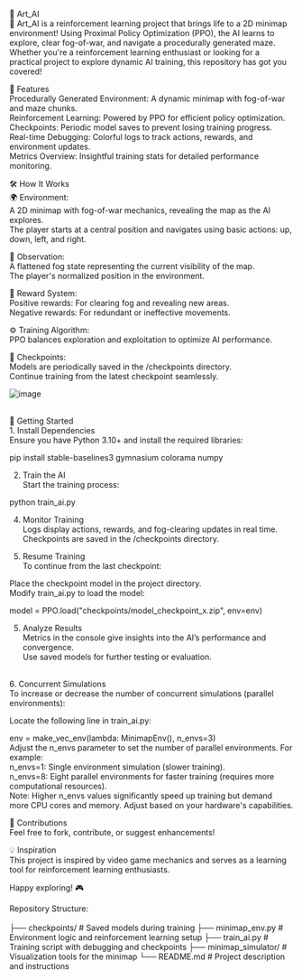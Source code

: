 🧭 Art_AI<br /> 🚀 Art_AI is a reinforcement learning project that brings life to a 2D minimap environment! Using Proximal Policy Optimization (PPO), the AI learns to explore, clear fog-of-war, and navigate a procedurally generated maze. Whether you're a reinforcement learning enthusiast or looking for a practical project to explore dynamic AI training, this repository has got you covered!<br />

🌟 Features<br />
Procedurally Generated Environment: A dynamic minimap with fog-of-war and maze chunks.<br />
Reinforcement Learning: Powered by PPO for efficient policy optimization.<br />
Checkpoints: Periodic model saves to prevent losing training progress.<br />
Real-time Debugging: Colorful logs to track actions, rewards, and environment updates.<br />
Metrics Overview: Insightful training stats for detailed performance monitoring.<br />

🛠️ How It Works<br />
🌍 Environment:<br />
A 2D minimap with fog-of-war mechanics, revealing the map as the AI explores.<br />
The player starts at a central position and navigates using basic actions: up, down, left, and right.<br />

🧠 Observation:<br />
A flattened fog state representing the current visibility of the map.<br />
The player's normalized position in the environment.<br />

🎯 Reward System:<br />
Positive rewards: For clearing fog and revealing new areas.<br />
Negative rewards: For redundant or ineffective movements.<br />

⚙️ Training Algorithm:<br />
PPO balances exploration and exploitation to optimize AI performance.<br />

💾 Checkpoints:<br />
Models are periodically saved in the /checkpoints directory.<br />
Continue training from the latest checkpoint seamlessly.<br />

![image](https://github.com/user-attachments/assets/997545f7-a987-46b4-a670-fec58a9e5208)

<br />
🚀 Getting Started<br />
1. Install Dependencies<br />
Ensure you have Python 3.10+ and install the required libraries:<br />

pip install stable-baselines3 gymnasium colorama numpy<br />

2. Train the AI<br />
Start the training process:<br />

python train_ai.py<br />

4. Monitor Training<br />
Logs display actions, rewards, and fog-clearing updates in real time.<br />
Checkpoints are saved in the /checkpoints directory.<br />

6. Resume Training<br />
To continue from the last checkpoint:<br />

Place the checkpoint model in the project directory.<br />
Modify train_ai.py to load the model:<br />

model = PPO.load("checkpoints/model_checkpoint_x.zip", env=env)<br />

5. Analyze Results<br />
Metrics in the console give insights into the AI’s performance and convergence.<br />
Use saved models for further testing or evaluation.<br />
<br />
6. Concurrent Simulations<br />
To increase or decrease the number of concurrent simulations (parallel environments):<br />

Locate the following line in train_ai.py:<br />

env = make_vec_env(lambda: MinimapEnv(), n_envs=3)<br />
Adjust the n_envs parameter to set the number of parallel environments. For example:<br />
n_envs=1: Single environment simulation (slower training).<br />
n_envs=8: Eight parallel environments for faster training (requires more computational resources).<br />
Note: Higher n_envs values significantly speed up training but demand more CPU cores and memory. Adjust based on your hardware's capabilities.<br />

🤝 Contributions<br />
Feel free to fork, contribute, or suggest enhancements!<br />

💡 Inspiration<br />
This project is inspired by video game mechanics and serves as a learning tool for reinforcement learning enthusiasts.<br />

Happy exploring! 🎮

Repository Structure:<br />
<br />
├── checkpoints/       # Saved models during training
├── minimap_env.py     # Environment logic and reinforcement learning setup
├── train_ai.py        # Training script with debugging and checkpoints
├── minimap_simulator/ # Visualization tools for the minimap
└── README.md          # Project description and instructions
